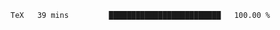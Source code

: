 <!--START_SECTION:waka-->

```txt
TeX   39 mins         █████████████████████████   100.00 %
```

<!--END_SECTION:waka-->
